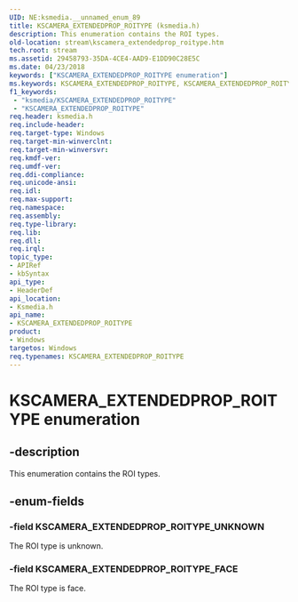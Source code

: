 ```yaml
---
UID: NE:ksmedia.__unnamed_enum_89
title: KSCAMERA_EXTENDEDPROP_ROITYPE (ksmedia.h)
description: This enumeration contains the ROI types.
old-location: stream\kscamera_extendedprop_roitype.htm
tech.root: stream
ms.assetid: 29458793-35DA-4CE4-AAD9-E1DD90C28E5C
ms.date: 04/23/2018
keywords: ["KSCAMERA_EXTENDEDPROP_ROITYPE enumeration"]
ms.keywords: KSCAMERA_EXTENDEDPROP_ROITYPE, KSCAMERA_EXTENDEDPROP_ROITYPE enumeration [Streaming Media Devices], KSCAMERA_EXTENDEDPROP_ROITYPE_FACE, KSCAMERA_EXTENDEDPROP_ROITYPE_UNKNOWN, ksmedia/KSCAMERA_EXTENDEDPROP_ROITYPE, ksmedia/KSCAMERA_EXTENDEDPROP_ROITYPE_FACE, ksmedia/KSCAMERA_EXTENDEDPROP_ROITYPE_UNKNOWN, stream.kscamera_extendedprop_roitype
f1_keywords:
 - "ksmedia/KSCAMERA_EXTENDEDPROP_ROITYPE"
 - "KSCAMERA_EXTENDEDPROP_ROITYPE"
req.header: ksmedia.h
req.include-header: 
req.target-type: Windows
req.target-min-winverclnt: 
req.target-min-winversvr: 
req.kmdf-ver: 
req.umdf-ver: 
req.ddi-compliance: 
req.unicode-ansi: 
req.idl: 
req.max-support: 
req.namespace: 
req.assembly: 
req.type-library: 
req.lib: 
req.dll: 
req.irql: 
topic_type:
- APIRef
- kbSyntax
api_type:
- HeaderDef
api_location:
- Ksmedia.h
api_name:
- KSCAMERA_EXTENDEDPROP_ROITYPE
product:
- Windows
targetos: Windows
req.typenames: KSCAMERA_EXTENDEDPROP_ROITYPE
---
```


# KSCAMERA_EXTENDEDPROP_ROITYPE enumeration


## -description


This enumeration contains the ROI types.


## -enum-fields




### -field KSCAMERA_EXTENDEDPROP_ROITYPE_UNKNOWN

The ROI type is unknown.


### -field KSCAMERA_EXTENDEDPROP_ROITYPE_FACE

The ROI type is face.

